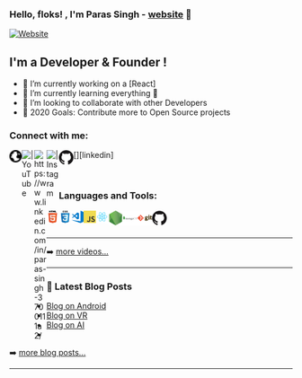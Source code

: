 ### Hello, floks! , I'm Paras Singh - [website] 👋

[![Website](https://img.shields.io/website?label=teamdowhile.com&style=for-the-badge&url=https%3A%2F%2Fteamdowhile.com)](https://teamdowhile.com)
<!-- [![Twitter Follow](https://img.shields.io/twitter/follow/codeSTACKr?color=1DA1F2&logo=twitter&style=for-the-badge)](https://twitter.com/intent/follow?original_referer=https%3A%2F%2Fgithub.com%2FcodeSTACKr&screen_name=codeSTACKr) -->

## I'm a  Developer & Founder !

- 🔭 I’m currently working on a [React]
- 🌱 I’m currently learning everything 🤣
- 👯 I’m looking to collaborate with other Developers
- 🥅 2020 Goals: Contribute more to Open Source projects




### Connect with me:

[<img align="left" alt="teamdowhile.com" width="22px" src="https://raw.githubusercontent.com/iconic/open-iconic/master/svg/globe.svg" />][website]
[<img align="left" alt=" | YouTube" width="22px" src="https://cdn.jsdelivr.net/npm/simple-icons@v3/icons/youtube.svg" />][youtube]

[<img align="left" alt="https://www.linkedin.com/in/paras-singh-3700111a2/" width="22px" src="https://cdn.jsdelivr.net/npm/simple-icons@v3/icons/linkedin.svg" />][linkedin]
[<img align="left" alt="| Instagram" width="22px" src="https://cdn.jsdelivr.net/npm/simple-icons@v3/icons/instagram.svg" />][instagram]
[<img align="left" alt="GitHub" width="26px" src="https://raw.githubusercontent.com/github/explore/78df643247d429f6cc873026c0622819ad797942/topics/github/github.png" />][github]


<br />

### Languages and Tools:

[<img align="left" alt="" width="22px" src="https://raw.githubusercontent.com/github/explore/80688e429a7d4ef2fca1e82350fe8e3517d3494d/topics/html/html.png" />][youtube]
[<img align="left" alt="" width="22px" src="https://raw.githubusercontent.com/github/explore/80688e429a7d4ef2fca1e82350fe8e3517d3494d/topics/css/css.png" />][youtube]
[<img align="left" alt="" width="22px" src="https://raw.githubusercontent.com/github/explore/80688e429a7d4ef2fca1e82350fe8e3517d3494d/topics/visual-studio-code/visual-studio-code.png" />][youtube]
[<img align="left" alt="" width="22px" src="https://raw.githubusercontent.com/github/explore/80688e429a7d4ef2fca1e82350fe8e3517d3494d/topics/javascript/javascript.png" />][youtube]
[<img align="left" alt="" width="22px" src="https://raw.githubusercontent.com/github/explore/80688e429a7d4ef2fca1e82350fe8e3517d3494d/topics/react/react.png" />][youtube]
[<img align="left" alt="Node.js" width="26px" src="https://raw.githubusercontent.com/github/explore/80688e429a7d4ef2fca1e82350fe8e3517d3494d/topics/nodejs/nodejs.png" />][website]
[<img align="left" alt="MongoDB" width="26px" src="https://raw.githubusercontent.com/github/explore/80688e429a7d4ef2fca1e82350fe8e3517d3494d/topics/mongodb/mongodb.png" />][website]
[<img align="left" alt="Git" width="26px" src="https://raw.githubusercontent.com/github/explore/80688e429a7d4ef2fca1e82350fe8e3517d3494d/topics/git/git.png" />][github]
[<img align="left" alt="GitHub" width="26px" src="https://raw.githubusercontent.com/github/explore/78df643247d429f6cc873026c0622819ad797942/topics/github/github.png" />][github]
<br />
<br />

---
<!-- 
### 📺 Latest YouTube Videos

- [React 17: New Features!! - JSX Transform is Amazing!!](https://www.youtube.com/watch?v=8D-rWP3c088)
- [How To Make Responsive Website | Animated Hamburger Menu | HTML & CSS | Step By Step Tutorial 2020](https://www.youtube.com/watch?v=nME3fE3c9Qw)
- [Become A VS Code SuperHero Today! | Course Launch](https://www.youtube.com/watch?v=MIsHYGZ3MwQ)
- [How to Create a VS Code Extension Pack | Top Extensions | Download SuperHero Extension Pack Now!!](https://www.youtube.com/watch?v=DvNXEBxO3YQ)
- [How to Create a Custom VS Code Theme (2020) | Step-by-Step | Debut of codeSTACKr Dark Theme](https://www.youtube.com/watch?v=QCqWzb-9Sy8) -->

➡️ [more videos...](https://youtube.com/c/teamdowhile)

---

### 📕 Latest Blog Posts

<!-- BLOG-POST-LIST:START -->
- [Blog on Android](https://teamdowhile.com/blog/blog.html)
- [Blog on VR](https://teamdowhile.com/blog/virtual-reality.html)
- [Blog on AI](https://teamdowhile.com/blog/emergingblog.html)
- 
<!-- BLOG-POST-LIST:END -->

➡️ [more blog posts...](https://teamdowhile.com)

---

<!-- <details>
  <summary>:zap: Recent Github Activity</summary>
  1. ❗️ Closed issue [#1](https://github.com/codeSTACKr/codestackr-vscode-theme/issues/1) in [codeSTACKr/codestackr-vscode-theme](https://github.com/codeSTACKr/codestackr-vscode-theme)
2. 🎉 Merged PR [#2](https://github.com/codeSTACKr/codestackr-vscode-theme/pull/2) in [codeSTACKr/codestackr-vscode-theme](https://github.com/codeSTACKr/codestackr-vscode-theme)
3. 🗣 Commented on [#1](https://github.com/codeSTACKr/codestackr-vscode-theme/issues/1) in [codeSTACKr/codestackr-vscode-theme](https://github.com/codeSTACKr/codestackr-vscode-theme)
4. 💪 Opened PR [#6](https://github.com/colbyfayock/50-projects-for-react-and-the-static-web/pull/6) in [colbyfayock/50-projects-for-react-and-the-static-web](https://github.com/colbyfayock/50-projects-for-react-and-the-static-web)
5. 🗣 Commented on [#249](https://github.com/abhisheknaiidu/awesome-github-profile-readme/issues/249) in [abhisheknaiidu/awesome-github-profile-readme](https://github.com/abhisheknaiidu/awesome-github-profile-readme)
</details> 
<details>
  <summary>:zap: Github Stats</summary>
  <img align="left" alt="My github stats" src="https://github-readme-stats.kartikey110813.vercel.app/api?username=kartikey110813&show_icons=true&hide_border=true" />
</details>
-->

[website]: https://teamdowhile.com
[youtube]: https://youtube.com/c/teamdowhile
[instagram]: 
[linkedin]: 
[github]:https://github.com/parassingh016
